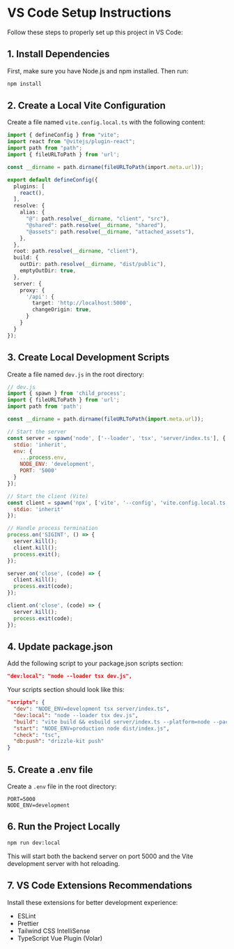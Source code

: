 # VS Code Setup Instructions

Follow these steps to properly set up this project in VS Code:

## 1. Install Dependencies

First, make sure you have Node.js and npm installed. Then run:

```bash
npm install
```

## 2. Create a Local Vite Configuration

Create a file named `vite.config.local.ts` with the following content:

```typescript
import { defineConfig } from "vite";
import react from "@vitejs/plugin-react";
import path from "path";
import { fileURLToPath } from 'url';

const __dirname = path.dirname(fileURLToPath(import.meta.url));

export default defineConfig({
  plugins: [
    react(),
  ],
  resolve: {
    alias: {
      "@": path.resolve(__dirname, "client", "src"),
      "@shared": path.resolve(__dirname, "shared"),
      "@assets": path.resolve(__dirname, "attached_assets"),
    },
  },
  root: path.resolve(__dirname, "client"),
  build: {
    outDir: path.resolve(__dirname, "dist/public"),
    emptyOutDir: true,
  },
  server: {
    proxy: {
      '/api': {
        target: 'http://localhost:5000',
        changeOrigin: true,
      }
    }
  }
});
```

## 3. Create Local Development Scripts

Create a file named `dev.js` in the root directory:

```javascript
// dev.js
import { spawn } from 'child_process';
import { fileURLToPath } from 'url';
import path from 'path';

const __dirname = path.dirname(fileURLToPath(import.meta.url));

// Start the server
const server = spawn('node', ['--loader', 'tsx', 'server/index.ts'], {
  stdio: 'inherit',
  env: { 
    ...process.env,
    NODE_ENV: 'development',
    PORT: '5000'
  }
});

// Start the client (Vite)
const client = spawn('npx', ['vite', '--config', 'vite.config.local.ts'], {
  stdio: 'inherit'
});

// Handle process termination
process.on('SIGINT', () => {
  server.kill();
  client.kill();
  process.exit();
});

server.on('close', (code) => {
  client.kill();
  process.exit(code);
});

client.on('close', (code) => {
  server.kill();
  process.exit(code);
});
```

## 4. Update package.json

Add the following script to your package.json scripts section:

```json
"dev:local": "node --loader tsx dev.js",
```

Your scripts section should look like this:

```json
"scripts": {
  "dev": "NODE_ENV=development tsx server/index.ts",
  "dev:local": "node --loader tsx dev.js",
  "build": "vite build && esbuild server/index.ts --platform=node --packages=external --bundle --format=esm --outdir=dist",
  "start": "NODE_ENV=production node dist/index.js",
  "check": "tsc",
  "db:push": "drizzle-kit push"
}
```

## 5. Create a .env file

Create a `.env` file in the root directory:

```
PORT=5000
NODE_ENV=development
```

## 6. Run the Project Locally

```bash
npm run dev:local
```

This will start both the backend server on port 5000 and the Vite development server with hot reloading.

## 7. VS Code Extensions Recommendations

Install these extensions for better development experience:
- ESLint
- Prettier
- Tailwind CSS IntelliSense
- TypeScript Vue Plugin (Volar)